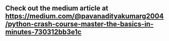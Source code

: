 ## Check out the medium article at https://medium.com/@pavanadityakumarg2004/python-crash-course-master-the-basics-in-minutes-730312bb3e1c